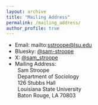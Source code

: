 ```yaml
---
layout: archive
title: "Mailing Address"
permalink: /mailing_address/
author_profile: true
---
```

- Email: mailto:sstroope@lsu.edu 
- Bluesky: [@sam-stroope](https://bsky.app/profile/sam-stroope.bsky.social)
- X: [@sam_stroope](https://x.com/@sam_stroope)
- Mailing Address:<br/>
	&ensp;Sam Stroope<br/>
	&ensp;Department of Sociology<br/>
	&ensp;126 Stubbs Hall<br/>
	&ensp;Louisiana State University<br/>
	&ensp;Baton Rouge, LA 70803<br/>
